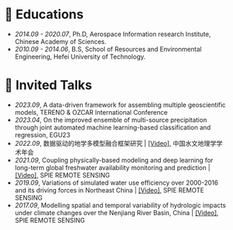 
# 📖 Educations
- *2014.09 - 2020.07*, Ph.D, Aerospace Information research Institute, Chinese Academy of Sciences.
- *2010.09 - 2014.06*, B.S, School of Resources and Environmental Engineering, Hefei University of Technology.

# 💬 Invited Talks
- *2023.09*, A data-driven framework for assembling multiple geoscientific models, TERENO & OZCAR International Conference
- *2023.04*, On the improved ensemble of multi-source precipitation through joint automated machine learning-based classification and regression, EGU23
- *2022.09*, 数据驱动的地学多模型融合框架研究 \| [\[Video\]](https://www.koushare.com/video/videodetail/52410), 中国水文地理学学术年会
- *2021.09*, Coupling physically-based modeling and deep learning for long-term global freshwater availability monitoring and prediction \| [\[Video\]](https://doi.org/10.1117/12.2600200), SPIE REMOTE SENSING
- *2019.09*, Variations of simulated water use efficiency over 2000-2016 and its driving forces in Northeast China \| [\[Video\]](https://doi.org/10.1117/12.2533127), SPIE REMOTE SENSING
- *2017.09*, Modelling spatial and temporal variability of hydrologic impacts under climate changes over the Nenjiang River Basin, China \| [\[Video\]](https://doi.org/10.1117/12.2278357), SPIE REMOTE SENSING

